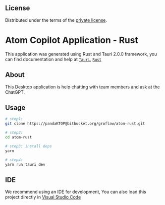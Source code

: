 ## License

Distributed under the terms of the [private license](LICENSE).

# Atom Copilot Application - Rust

This application was generated using Rust and Tauri 2.0.0 framework, you can find documentation and help at
[`Tauri`](https://tauri.app/), [`Rust`](https://www.rust-lang.org/)

## About

This Desktop application is help chatting with team members and ask at the ChatGPT.

## Usage

```bash
# step1:
git clone https://pandaKTOP@bitbucket.org/groflaw/atom-rust.git

# step2:
cd atom-rust

# step3: install deps
yarn

# step4:
yarn run tauri dev

```

## IDE

We recommend using an IDE for development, You can also load this project directly in [Visual Studio Code](https://code.visualstudio.com)
